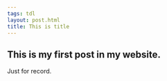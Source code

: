 ```yaml
---
tags: tdl
layout: post.html
title: This is title
---
```



<h2>This is my first post in my website.</h2>

Just for record.
